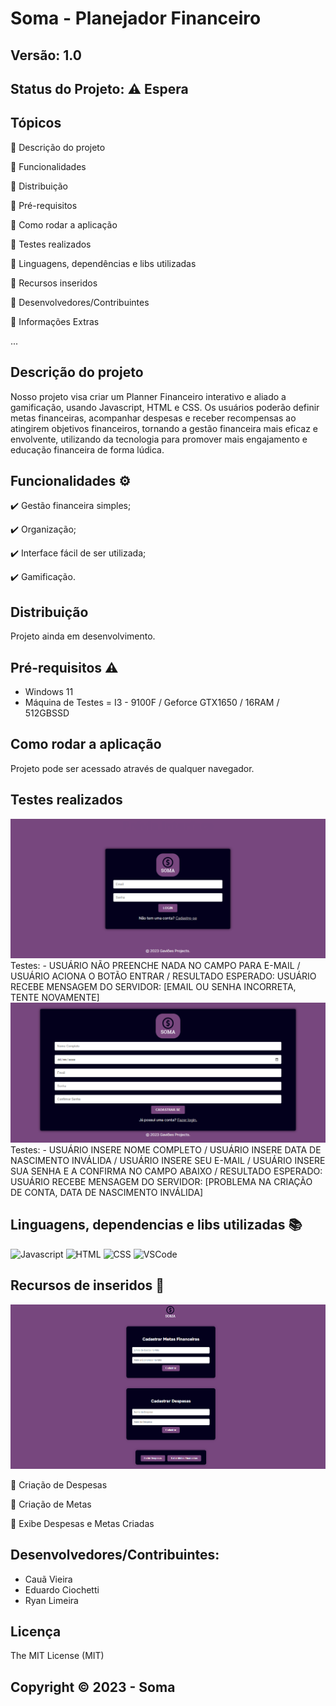 # Soma - Planejador Financeiro
## Versão: 1.0 
## Status do Projeto: ⚠️ Espera

## Tópicos
🔹 Descrição do projeto 

🔹 Funcionalidades

🔹 Distribuição

🔹 Pré-requisitos

🔹 Como rodar a aplicação

🔹 Testes realizados

🔹 Linguagens, dependências e libs utilizadas

🔹 Recursos inseridos 

🔹 Desenvolvedores/Contribuintes

🔹 Informações Extras

...


## Descrição do projeto
Nosso projeto visa criar um Planner Financeiro interativo e aliado a gamificação, usando Javascript, HTML e CSS. Os usuários poderão definir metas financeiras, acompanhar despesas e receber recompensas ao atingirem objetivos financeiros, tornando a gestão financeira mais eficaz e envolvente, utilizando da tecnologia para promover mais engajamento e educação financeira de forma lúdica.

## Funcionalidades ⚙️
✔️ Gestão financeira simples;

✔️ Organização;

✔️ Interface fácil de ser utilizada;

✔️ Gamificação.

## Distribuição
Projeto ainda em desenvolvimento.

## Pré-requisitos ⚠️    
- Windows 11
- Máquina de Testes = I3 - 9100F / Geforce GTX1650 / 16RAM / 512GBSSD

## Como rodar a aplicação 
Projeto pode ser acessado através de qualquer navegador.

## Testes realizados
<img src="img/PrintTelaLogin.png">
Testes:
- USUÁRIO NÃO PREENCHE NADA NO CAMPO PARA E-MAIL / USUÁRIO ACIONA O BOTÃO ENTRAR / RESULTADO ESPERADO: USUÁRIO RECEBE MENSAGEM DO SERVIDOR: [EMAIL OU SENHA INCORRETA, TENTE NOVAMENTE]


<img src="img/PrintTelaCadastro.png">
Testes:
- USUÁRIO INSERE NOME COMPLETO / USUÁRIO INSERE DATA DE NASCIMENTO INVÁLIDA / USUÁRIO INSERE SEU E-MAIL / USUÁRIO INSERE SUA SENHA E A CONFIRMA NO CAMPO ABAIXO / RESULTADO ESPERADO: USUÁRIO RECEBE MENSAGEM DO SERVIDOR: [PROBLEMA NA CRIAÇÃO DE CONTA, DATA DE NASCIMENTO INVÁLIDA]


## Linguagens, dependencias e libs utilizadas 📚
![Javascript](https://img.shields.io/badge/JavaScript-F7DF1E.svg?style=for-the-badge&logo=JavaScript&logoColor=black)
![HTML](https://img.shields.io/badge/HTML5-E34F26.svg?style=for-the-badge&logo=HTML5&logoColor=white)
![CSS](https://img.shields.io/badge/CSS3-1572B6.svg?style=for-the-badge&logo=CSS3&logoColor=white)
![VSCode](https://img.shields.io/badge/Visual%20Studio%20Code-007ACC.svg?style=for-the-badge&logo=Visual-Studio-Code&logoColor=white)

## Recursos de inseridos 🧰
<img src="img/PrintHome.png">

📝 Criação de Despesas

📝 Criação de Metas

📝 Exibe Despesas e Metas Criadas

## Desenvolvedores/Contribuintes:
- Cauã Vieira
- Eduardo Ciochetti
- Ryan Limeira

## Licença
The MIT License (MIT)

## Copyright ©️ 2023 - Soma

